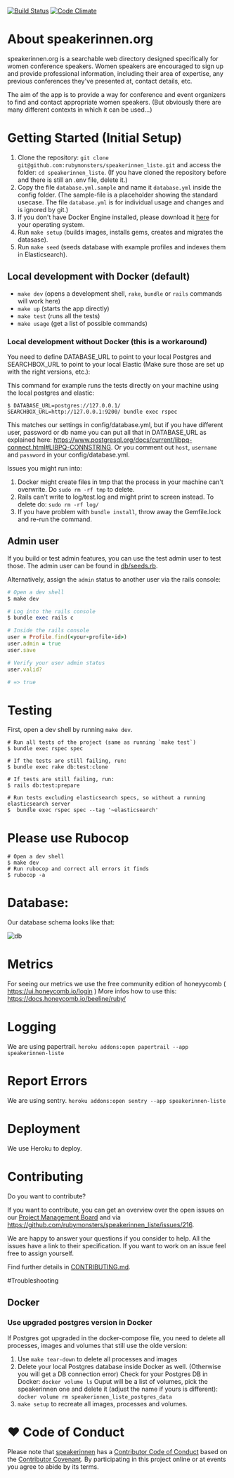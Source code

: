[![Build Status](https://travis-ci.org/rubymonsters/speakerinnen_liste.png)](https://travis-ci.org/rubymonsters/speakerinnen_liste) [![Code Climate](https://codeclimate.com/github/rubymonsters/speakerinnen_liste.png)](https://codeclimate.com/github/rubymonsters/speakerinnen_liste)

# About speakerinnen.org

speakerinnen.org is a searchable web directory designed specifically for women conference speakers. Women speakers are encouraged to sign up and provide professional information, including their area of expertise, any previous conferences they've presented at, contact details, etc.

The aim of the app is to provide a way for conference and event organizers to find and contact appropriate women speakers. (But obviously there are many different contexts in which it can be used...)

# Getting Started (Initial Setup)

1. Clone the repository: `git clone git@github.com:rubymonsters/speakerinnen_liste.git` and access the folder: `cd speakerinnen_liste`. (If you have cloned the repository before and there is still an .env file, delete it.)
2. Copy the file `database.yml.sample` and name it `database.yml` inside the config folder. (The sample-file is a placeholder showing the standard usecase. The file `database.yml` is for individual usage and changes and is ignored by git.)
3. If you don't have Docker Engine installed, please download it [here](https://docs.docker.com/install) for your operating system.
4. Run `make setup` (builds images, installs gems, creates and migrates the datasase).
5. Run `make seed` (seeds database with example profiles and indexes them in Elasticsearch).

## Local development with Docker (default)

* `make dev` (opens a development shell, `rake`, `bundle` or `rails` commands will work here)
* `make up` (starts the app directly)
* `make test` (runs all the tests)
* `make usage` (get a list of possible commands)

### Local development without Docker (this is a workaround)

You need to define DATABASE_URL to point to your local Postgres and SEARCHBOX_URL to point to your local Elastic (Make sure those are set up with the right versions, etc.):  

This command for example runs the tests directly on your machine using the local postgres and elastic:

```
$ DATABASE_URL=postgres://127.0.0.1/ SEARCHBOX_URL=http://127.0.0.1:9200/ bundle exec rspec
```

This matches our settings in config/database.yml, but if you have different user, password or db name you can put all that in DATABASE_URL as explained here: https://www.postgresql.org/docs/current/libpq-connect.html#LIBPQ-CONNSTRING.
Or you comment out `host`, `username` and `password` in your config/database.yml.

Issues you might run into:
1. Docker might create files in tmp that the process in your machine can't overwrite. Do ```sudo rm -rf tmp``` to delete.
2. Rails can't write to log/test.log and might print to screen instead. To delete do: ``` sudo rm -rf log/ ```
3. If you have problem with `bundle install`, throw away the Gemfile.lock and re-run the command.

## Admin user

If you build or test admin features, you can use the test admin user to test those. The admin user can be found in [db/seeds.rb](db/seeds.rb#L156-L179).

Alternatively, assign the `admin` status to another user via the rails console:

  ```ruby
  # Open a dev shell
  $ make dev

  # Log into the rails console
  $ bundle exec rails c

  # Inside the rails console
  user = Profile.find(<your-profile-id>)
  user.admin = true
  user.save

  # Verify your user admin status
  user.valid?

  # => true
  ```

# Testing

First, open a dev shell by running `make dev`.

```
# Run all tests of the project (same as running `make test`)
$ bundle exec rspec spec

# If the tests are still failing, run:
$ bundle exec rake db:test:clone

# If tests are still failing, run:
$ rails db:test:prepare

# Run tests excluding elasticsearch specs, so without a running elasticsearch server
$  bundle exec rspec spec --tag '~elasticsearch'
```

# Please use Rubocop

```
# Open a dev shell
$ make dev
# Run rubocop and correct all errors it finds
$ rubocop -a
```

# Database:

Our database schema looks like that:

![db](https://user-images.githubusercontent.com/1218914/43900439-368fa600-9be5-11e8-8f9c-d209784de1ef.jpg)

# Metrics

For seeing our metrics we use the free community edition of honeyycomb ( https://ui.honeycomb.io/login )
More infos how to use this: https://docs.honeycomb.io/beeline/ruby/

# Logging

We are using papertrail.
`heroku addons:open papertrail --app speakerinnen-liste`

# Report Errors

We are using sentry.
`heroku addons:open sentry --app speakerinnen-liste`

# Deployment

We use Heroku to deploy.

# Contributing

Do you want to contribute?

If you want to contribute, you can get an overview over the open issues on our [Project Management Board](https://github.com/rubymonsters/speakerinnen_liste/projects/1) and via https://github.com/rubymonsters/speakerinnen_liste/issues/216.

We are happy to answer your questions if you consider to help. All the issues have a link to their specification. If you want to work on an issue feel free to assign yourself.

Find further details in [CONTRIBUTING.md](CONTRIBUTING.md).

#Troubleshooting

## Docker

### Use upgraded postgres version in Docker
If Postgres got upgraded in the docker-compose file, you need to delete all processes, images 
and volumes that still use the olde version:
1. Use ```make tear-down``` to delete all processes and images
2. Delete your local Postgres database inside Docker as well. (Otherwise you will get a DB connection error)
Check for your Postgres DB in Docker:
``` docker volume ls ```
Ouput will be a list of volumes, pick the speakerinnen one and delete it (adjust the name if yours is 
different):
``` docker volume rm speakerinnen_liste_postgres_data ```
3. ```make setup``` to recreate all images, processes and volumes.


# ♥ Code of Conduct

Please note that [speakerinnen](https://speakerinnen.org) has a [Contributor Code of Conduct](https://github.com/rubymonsters/speakerinnen_liste/blob/master/code-of-conduct.md) based on the [Contributor Covenant](https://www.contributor-covenant.org). By participating in this project online or at events you agree to abide by its terms.
